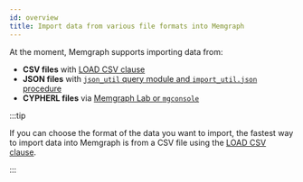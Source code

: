 ```yaml
---
id: overview
title: Import data from various file formats into Memgraph
---
```


At the moment, Memgraph supports importing data from:

- **CSV files** with [LOAD CSV clause](/import-data/files/load-csv-clause.md)
- **JSON files** with [`json_util` query module and `import_util.json` procedure](/import-data/files/load-json.md)  
- **CYPHERL files** via [Memgraph Lab or `mgconsole`](/import-data/files/cypherl.md)

:::tip

If you can choose the format of the data you want to import, the fastest way to
import data into Memgraph is from a CSV file using the [LOAD CSV
clause](/import-data/files/load-csv-clause.md). 

:::